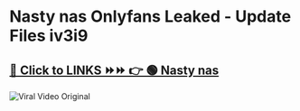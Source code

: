 
 # Nasty nas Onlyfans Leaked - Update Files iv3i9

## <h2><a href="https://clipsfans.com/Nasty_nas&ref=git">🔗 Click to LINKS ⏩⏩ 👉 🟢 Nasty nas </a></h2>

<a href="https://clipsfans.com/Nasty_nas&ref=git" rel="nofollow" data-target="animated-image.originalLink"><img src="https://i.ibb.co.com/xMMVF88/686577567.gif" alt="Viral Video Original" style="max-width: 100%; display: inline-block;" data-target="animated-image.originalImage"></a>

